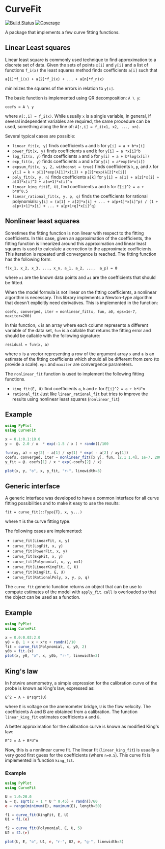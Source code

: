 # CurveFit

[![Build Status](https://github.com/pjabardo/CurveFit.jl/workflows/CI/badge.svg)](https://github.com/pjabardo/CurveFit.jl/actions)
[![Coverage](https://codecov.io/gh/pjabardo/CurveFit.jl/branch/master/graph/badge.svg)](https://codecov.io/gh/pjabardo/CurveFit.jl)


A package that implements a few curve fitting functions.

## Linear Least squares

Linear least square is commonly used technique to find approximation to a discrete
set of data. Given the sets of points `x[i]` and `y[i]` and a list of functions `f_i(x)`
the least squares method finds coefficients `a[i]` such that

```
a[1]*f_1(x) + a[2]*f_2(x) + ... + a[n]*f_n(x)
```
minimizes the squares of the errors in relation to `y[i]`.

The basic function is implemented using QR decomposition: `A \ y`:
```
coefs = A \ y
```
where `A[:,i] = f_i(x)`. While usually `x` is a single variable, in general, if several
independent variables are required, the same procedure can be used, something along the line of: 
`A[:,i] = f_i(x1, x2, ..., xn)`.

Several typical cases are possible:
 * `linear_fit(x, y)` finds coefficients `a` and `b` for `y[i] = a + b*x[i]`
 * `power_fit(x, y)` finds coefficients `a` and `b` for `y[i] = a *x[i]^b`
 * `log_fit(x, y)` finds coefficients `a` and `b` for `y[i] = a + b*log(x[i])`
 * `exp_fit(x, y)` finds coefficients `a` and `b` for `y[i] = a*exp(b*x[i])`
 * `expsum_fit(x, y, 2, withconst = true)` finds coefficients `k`, `p`, and `λ` for `y[i] = k + p[1]*exp(λ[1]*x[i]) + p[2]*exp(λ[2]*x[i])`
 * `poly_fit(x, y, n)` finds coefficients `a[k]`  for 
   `y[i] = a[1] + a[2]*x[i] + a[3]*x[i]^2 + a[n+1]*x[i]^n`
 * `linear_king_fit(E, U)`, find coefficients `a` and `b` for `E[i]^2 = a + b*U^0.5`
 * `linear_rational_fit(x, y, p, q)` finds the coefficients for rational polynomials: `y[i] = (a[1] + a[2]*x[i] + ... + a[p+1]*x[i]^p) / (1 + a[p+1+1]*x[i] + ... + a[p+1+q]*x[i]^q)`

## Nonlinear least squares

Sometimes the fitting function is non linear with respect to the  fitting coefficients. In this case, given
an approximation of the coefficients, the fitting function is linearized around this 
approximation and linear least squares is used to calculate a correction to the approximate coefficients. This iteration is repeated until convergence is 
reached. The fitting function has the following form:
```
f(x_1, x_2, x_3, ..., x_n, a_1, a_2, ...,  a_p) = 0
```
where `xi` are the known data points and `ai` are the coefficients that 
should be fitted. 

When the model formula is not linear on the fitting coefficients, a nonlinear algorithm is necessary. This library implements a Newton-type algorithm that doesn't explicitly need derivatives. This is implemented in the function:

`coefs, converged, iter = nonlinear_fit(x, fun, a0, eps=1e-7, maxiter=200)`

In this function, `x` is an array where each column represents a different variable of the data set,
`fun` is a callable that returns the fitting error and should be callable with the following signature:

`residual = fun(x, a)`

where `x` is a vector representing a row of the argument array `x` and `a` is an estimate of the
fitting coefficients which should all be different from zero (to provide a scale). `eps` and `maxiter`
are convergence parameters.

The `nonlinear_fit` function is used to implement the following fitting functions.

 * `king_fit(E, U)` find coefficients `a`, `b` and `n` for `E[i]^2 = a + b*U^n`
 * `rational_fit` Just like `linear_rational_fit` but tries to improve the results using nonlinear least squares (`nonlinear_fit`)

## Example
```julia
using PyPlot
using CurveFit

x = 0.1:0.1:10.0
y =  @. 2.0 / x  * exp(-1.5 / x ) + randn()/100

fun(xy, a) = xy[2] - a[1] / xy[1] * exp( - a[2] / xy[1])
coefs, converged, iter = nonlinear_fit([x y], fun, [2.1 1.4], 1e-7, 200)
y_fit = @. coefs[1] / x * exp(-coefs[2] / x)

plot(x, y, "o", x, y_fit, "r-", linewidth=3)
```

## Generic interface

A generic interface was developed to have a common interface for all curve fitting possibilities and to make it easy to use the results:

`fit = curve_fit(::Type{T}, x, y...)`

where `T` is the curve fitting type.

The following cases are implemented:

 * `curve_fit(LinearFit, x, y)` 
 * `curve_fit(LogFit, x, y)`
 * `curve_fit(PowerFit, x, y)`
 * `curve_fit(ExpFit, x, y)`
 * `curve_fit(Polynomial, x, y, n=1)`
 * `curve_fit(LinearKingFit, E, U)`
 * `curve_fit(KingFit, E, U)`
 * `curve_fit(RationalPoly, x, y, p, q)`

The `curve_fit` generic function returns an object that can be use to compute estimates of the model with `apply_fit`. `call` is overloaded so that the object can be used as a function.



## Example
```julia
using PyPlot
using CurveFit

x = 0.0:0.02:2.0
y0 = @. 1 + x + x*x + randn()/10
fit = curve_fit(Polynomial, x, y0, 2)
y0b = fit.(x) 
plot(x, y0, "o", x, y0b, "r-", linewidth=3)
```


## King's law

In hotwire anemometry, a simple expression for the calibration curve of the probe 
is known as King's law, expressed as:
```
E^2 = A + B*sqrt(U)
```
where `E` is voltage on the anemometer bridge, `U` is the flow velocity.
The coefficients A and B are obtained from a calibration. The function
`linear_king_fit` estimates coefficients `A` and `B`.

A better approximation for the calibration curve is known as modified
King's law:
```
E^2 = A + B*U^n
```
Now, this is a nonlinear curve fit. The linear fit (`linear_king_fit`) is usually
a very good first guess for the coefficients (where `n=0.5`). This curve fit is 
implemented in function `king_fit`.







### Example
```julia
using PyPlot
using CurveFit

U = 1.0:20.0
E = @. sqrt(2 + 1 * U ^ 0.45) + randn()/60
e = range(minimum(E), maximum(E), length=50)

f1 = curve_fit(KingFit, E, U)
U1 = f1.(e)

f2 = curve_fit(Polynomial, E, U, 5)
U2 = f2.(e)

plot(U, E, "o", U1, e, "r-", U2, e, "g-", linewidth=3)
```
